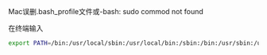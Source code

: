 Mac误删.bash_profile文件或-bash: sudo commod not found

在终端输入

```bash
export PATH=/bin:/usr/local/sbin:/usr/local/bin:/sbin:/bin:/usr/sbin:/usr/bin
```